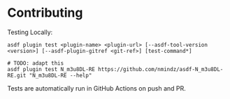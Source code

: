 # Contributing

Testing Locally:

```shell
asdf plugin test <plugin-name> <plugin-url> [--asdf-tool-version <version>] [--asdf-plugin-gitref <git-ref>] [test-command*]

# TODO: adapt this
asdf plugin test N_m3u8DL-RE https://github.com/nmindz/asdf-N_m3u8DL-RE.git "N_m3u8DL-RE --help"
```

Tests are automatically run in GitHub Actions on push and PR.
